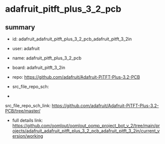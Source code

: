 # adafruit_pitft_plus_3_2_pcb
 
## summary 
* id: adafruit_adafruit_pitft_plus_3_2_pcb_adafruit_pitft_3_2in
* user: adafruit
* name: adafruit_pitft_plus_3_2_pcb
* board: adafruit_pitft_3_2in
* repo: https://github.com/adafruit/Adafruit-PiTFT-Plus-3.2-PCB



* src_file_repo_sch: 
*
 src_file_repo_sch_link: https://github.com/adafruit/Adafruit-PiTFT-Plus-3.2-PCB/tree/master/
* full details link: https://github.com/oomlout/oomlout_oomp_project_bot_v_2/tree/main/projects/adafruit_adafruit_pitft_plus_3_2_pcb_adafruit_pitft_3_2in/current_version/working  






